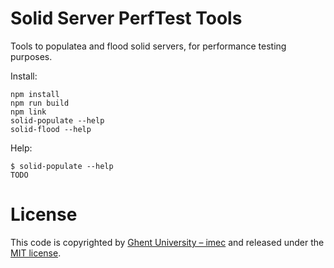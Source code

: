 # Solid Server PerfTest Tools

Tools to populatea and flood solid servers, for performance testing purposes.

Install:

```
npm install
npm run build
npm link
solid-populate --help
solid-flood --help
```

Help:

```
$ solid-populate --help
TODO
```

# License

This code is copyrighted by [Ghent University – imec](http://idlab.ugent.be/) and released under the [MIT license](http://opensource.org/licenses/MIT).
